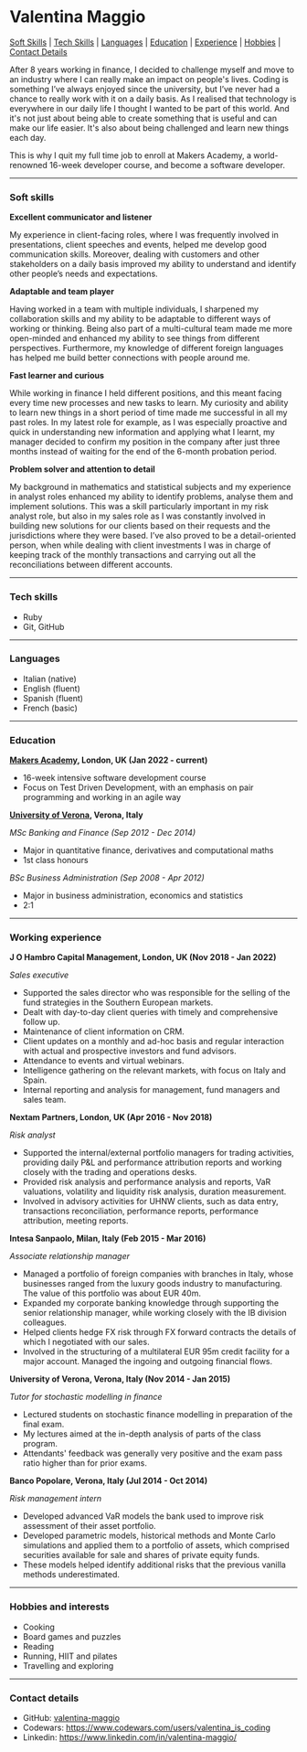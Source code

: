 # Valentina Maggio

[Soft Skills](#soft-skills) | [Tech Skills](#tech-skills) | [Languages](#languages) | [Education](#education) | [Experience](#working-experience) | [Hobbies](#hobbies-and-interests) | [Contact Details](#contact-details)

After 8 years working in finance, I decided to challenge myself and move to an industry where I can really make an impact on people's lives. 
Coding is something I’ve always enjoyed since the university, but I’ve never had a chance to really work with it on a daily basis. As I realised that technology is everywhere in our daily life I thought I wanted to be part of this world. And it's not just about being able to create something that is useful and can make our life easier. It's also about being challenged and learn new things each day. 

This is why I quit my full time job to enroll at Makers Academy, a world-renowned 16-week developer course, and become a software developer.

---

### Soft skills

**Excellent communicator and listener**

My experience in client-facing roles, where I was frequently involved in presentations, client speeches and events, helped me develop good communication skills. Moreover, dealing with customers and other stakeholders on a daily basis improved my ability to understand and identify other people’s needs and expectations.

**Adaptable and team player**

Having worked in a team with multiple individuals, I sharpened my collaboration skills and my ability to be adaptable to different ways of working or thinking. Being also part of a multi-cultural team made me more open-minded and enhanced my ability to see things from different perspectives. Furthermore, my knowledge of different foreign languages has helped me build better connections with people around me.

**Fast learner and curious**

While working in finance I held different positions, and this meant facing every time new processes and new tasks to learn. My curiosity and ability to learn new things in a short period of time made me successful in all my past roles. In my latest role for example, as I was especially proactive and quick in understanding new information and applying what I learnt, my manager decided to confirm my position in the company after just three months instead of waiting for the end of the 6-month probation period.

**Problem solver and attention to detail**

My background in mathematics and statistical subjects and my experience in analyst roles enhanced my ability to identify problems, analyse them and implement solutions. This was a skill particularly important in my risk analyst role, but also in my sales role as I was constantly involved in building new solutions for our clients based on their requests and the jurisdictions where they were based. I’ve also proved to be a detail-oriented person, when while dealing with client investments I was in charge of keeping track of the monthly transactions and carrying out all the reconciliations between different accounts.

---

### Tech skills

* Ruby
* Git, GitHub

---

### Languages

* Italian (native)
* English (fluent)
* Spanish (fluent)
* French (basic)

---

### Education

**[Makers Academy](https://makers.tech/), London, UK (Jan 2022 - current)**

* 16-week intensive software development course
* Focus on Test Driven Development, with an emphasis on pair programming and working in an agile way

**[University of Verona](https://www.univr.it/en/home), Verona, Italy**

*MSc Banking and Finance (Sep 2012 - Dec 2014)*
* Major in quantitative finance, derivatives and computational maths
* 1st class honours

*BSc Business Administration (Sep 2008 - Apr 2012)*
* Major in business administration, economics and statistics
* 2:1

---

### Working experience

**J O Hambro Capital Management, London, UK (Nov 2018 - Jan 2022)**

*Sales executive*
* Supported the sales director who was responsible for the selling of the fund strategies in the Southern European markets.
* Dealt with day-to-day client queries with timely and comprehensive follow up.
* Maintenance of client information on CRM.
* Client updates on a monthly and ad-hoc basis and regular interaction with actual and prospective investors and fund advisors.
* Attendance to events and virtual webinars.
* Intelligence gathering on the relevant markets, with focus on Italy and Spain.
* Internal reporting and analysis for management, fund managers and sales team.

**Nextam Partners, London, UK (Apr 2016 - Nov 2018)**

*Risk analyst*
* Supported the internal/external portfolio managers for trading activities, providing daily P&L and performance attribution reports and working closely with the trading and operations desks.
* Provided risk analysis and performance analysis and reports, VaR valuations, volatility and liquidity risk analysis, duration measurement.
* Involved in advisory activities for UHNW clients, such as data entry, transactions reconciliation, performance reports, performance attribution, meeting reports.

**Intesa Sanpaolo, Milan, Italy (Feb 2015 - Mar 2016)**

*Associate relationship manager*
* Managed a portfolio of foreign companies with branches in Italy, whose businesses ranged from the luxury goods industry to manufacturing. The value of this portfolio was about EUR 40m.
* Expanded my corporate banking knowledge through supporting the senior relationship manager, while working closely with the IB division colleagues.
* Helped clients hedge FX risk through FX forward contracts the details of which I negotiated with our sales.
* Involved in the structuring of a multilateral EUR 95m credit facility for a major account. Managed the ingoing and outgoing financial flows.

**University of Verona, Verona, Italy (Nov 2014 - Jan 2015)**

*Tutor for stochastic modelling in finance*
* Lectured students on stochastic finance modelling in preparation of the final exam.
* My lectures aimed at the in-depth analysis of parts of the class program.
* Attendants' feedback was generally very positive and the exam pass ratio higher than for prior
exams.

**Banco Popolare, Verona, Italy (Jul 2014 - Oct 2014)**

*Risk management intern*
* Developed advanced VaR models the bank used to improve risk assessment of their asset portfolio.
* Developed parametric models, historical methods and Monte Carlo simulations and applied them to a portfolio of assets, which comprised securities available for sale and shares of private equity funds.
* These models helped identify additional risks that the previous vanilla methods underestimated.

---

### Hobbies and interests

* Cooking
* Board games and puzzles
* Reading
* Running, HIIT and pilates
* Travelling and exploring

---

### Contact details

* GitHub: [valentina-maggio](https://github.com/valentina-maggio)
* Codewars: https://www.codewars.com/users/valentina_is_coding
* Linkedin: https://www.linkedin.com/in/valentina-maggio/